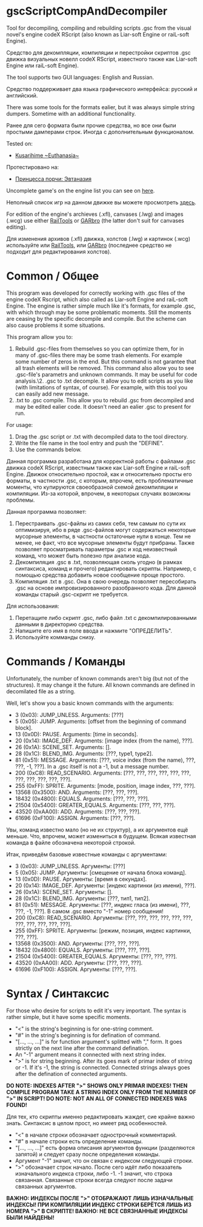 # gscScriptCompAndDecompiler
Tool for decompiling, compiling and rebuilding scripts .gsc from the visual novel's engine codeX RScript (also known as Liar-soft Engine or raiL-soft Engine).

Средство для декомпляции, компиляции и перестройки скриптов .gsc движка визуальных новелл codeX RScript, известного также как Liar-soft Engine или raiL-soft Engine).

The tool supports two GUI languages: English and Russian.

Средство поддерживает два языка графического интерфейса: русский и английский.

There was some tools for the formats ealier, but it was always simple string dumpers. Sometime with an additional functionality.

Ранее для сего формата были прочие средства, но все они были простыми дамперами строк. Иногда с дополнительным функционалом.

Tested on:
- [Kusarihime \~Euthanasia\~](https://vndb.org/v37)

Протестировано на:
- [Принцесса порчи: Эвтаназия](https://vndb.org/v37)

Uncomplete game's on the engine list you can see on [here](https://vndb.org/r?fil=engine-codeX_01RScript).

Неполный список игр на данном движке вы можете просмотреть [здесь](https://vndb.org/r?fil=engine-codeX_01RScript).

For edition of the engine's archieves (.xfl), canvases (.lwg) and images (.wcg) use either [RailTools](https://github.com/EusthEnoptEron/RaiLTools) or [GARbro](https://github.com/morkt/GARbro) (the latter don't suit for canvases editing).

Для изменения архивов (.xfl) движка, холстов (.lwg) и картинок (.wcg) используйте или [RailTools](https://github.com/EusthEnoptEron/RaiLTools), или [GARbro](https://github.com/morkt/GARbro) (последнее средство не подходит для редактирования холстов).

# Common / Общее

This program was developed for correctly working with .gsc files of the engine codeX Rscript, which also called as Liar-soft Engine and raiL-soft Engine. The engine is rather simple much like it's formats, for example .gsc, with which through may be some problematic moments. Still the moments are ceasing by the specific decompile and compile. But the scheme can also cause problems it some situations.

This program allow you to:
1. Rebuild .gsc-files from themselves so you can optimize them, for in many of .gsc-files there may be some trash elements. For example some number of zeros in the end. But this command is not garantee that all trash elements will be removed. This command also allow you to see .gsc-file's parametrs and unknown commands. It may be useful for code analysis.\2. .gsc to .txt decomple. It allow you to edit scripts as you like (with limitations of syntax, of course). For example, with this tool you can easily add new message.
3. .txt to .gsc compile. This allow you to rebuild .gsc from decompiled and may be edited ealier code. It doesn't need an ealier .gsc to present for run.

For usage:
1. Drag the .gsc script or .txt with decompiled data to the tool directory.
2. Write the file name in the tool entry and push the "DEFINE".
3. Use the commands below.

Данная программа разработана для корректной работы с файлами .gsc движка codeX RScript, известным также как Liar-soft Engine и raiL-soft Engine. Движок относительно простой, как и относительно просты его форматы, в частности .gsc, с которым, впрочем, есть проблематичные моменты, что купируются своеобразной схемой декомпиляции и компиляции. Из-за которой, впрочем, в некоторых случаях возможны проблемы.

Данная программа позволяет:
1. Перестраивать .gsc-файлы из самих себя, тем самым по сути их оптимизируя, ибо в ряде .gsc-файлов могут содержаться некоторые мусорные элементы, в частности остаточные нули в конце. Тем не менее, не факт, что все мусорные элементы будут прибраны. Также позволяет просматривать параметры .gsc и ход неизвестный команд, что может быть полезно при анализе кода.
2. Декомпиляция .gsc в .txt, позволяющая сколь угодно (в рамках синтаксиса, команд и прочего) редактировать скрипты. Например, с помощью средства добавить новое сообщение проще простого.
3. Компиляция .txt в .gsc. Она в свою очередь позволяет пересобирать .gsc на основе импровизированного разобранного кода. Для данной команды старый .gsc-скрипт не требуется.

Для использования:
1. Перетащите либо скрипт .gsc, либо файл .txt с декомпилированными данными в директорию средства.
2. Напишите его имя в поле ввода и нажмите "ОПРЕДЕЛИТЬ".
3. Используйте комманды снизу.

# Commands / Команды

Unfortunately, the number of known commands aren't big (but not of the structures). It may change it the future. All known commands are defined in decomilated file as a string.

Well, let's show you a basic known commands with the arguments:

- 3 (0x03): JUMP_UNLESS.
Arguments: [???]
- 5 (0x05): JUMP.
Arguments: [offset from the beginning of command block].
- 13 (0x0D): PAUSE.
Arguments: [time in seconds].
- 20 (0x14): IMAGE_DEF.
Arguments: [image index (from the name), ???].
- 26 (0x1A): SCENE_SET.
Arguments: [].
- 28 (0x1C): BLEND_IMG.
Arguments: [???, type1, type2].
- 81 (0x51): MESSAGE.
Arguments: [???, voice index (from the name), ???, ???, -1, ???].
In a .gsc itself is not a -1, but a message number.
- 200 (0xC8): READ_SCENARIO.
Arguments: [???, ???, ???, ???, ???, ???, ???, ???, ???, ???, ???].
- 255 (0xFF): SPRITE.
Arguments: [mode, position, image index, ???, ???].
- 13568 (0x3500): AND.
Arguments: [???, ???, ???].
- 18432 (0x4800): EQUALS.
Arguments: [???, ???, ???].
- 21504 (0x5400): GREATER_EQUALS.
Arguments: [???, ???, ???].
- 43520 (0xAA00): ADD.
Arguments: [???, ???, ???].
- 61696 (0xF100): ASSIGN.
Arguments: [???, ???].

Увы, команд известно мало (но не их структур), а их аргументов ещё меньше. Что, впрочем, может измениться в будущем. Всякая известная команда в файле обозначена некоторой строкой.

Итак, приведём базовые известные команды с аргументами:

- 3 (0x03): JUMP_UNLESS.
Аргументы: [???]
- 5 (0x05): JUMP.
Аргументы: [смещение от начала блока команд].
- 13 (0x0D): PAUSE.
Аргументы: [время в секундах].
- 20 (0x14): IMAGE_DEF.
Аргументы: [индекс картинки (из имени), ???].
- 26 (0x1A): SCENE_SET.
Аргументы: [].
- 28 (0x1C): BLEND_IMG.
Аргументы: [???, тип1, тип2].
- 81 (0x51): MESSAGE.
Аргументы: [???, индекс гласа (из имени), ???, ???, -1, ???].
В самом .gsc вместо "-1" номер сообщения!
- 200 (0xC8): READ_SCENARIO.
Аргументы: [???, ???, ???, ???, ???, ???, ???, ???, ???, ???, ???].
- 255 (0xFF): SPRITE.
Аргументы: [режим, позиция, индекс картинки, ???, ???].
- 13568 (0x3500): AND.
Аргументы: [???, ???, ???].
- 18432 (0x4800): EQUALS.
Аргументы: [???, ???, ???].
- 21504 (0x5400): GREATER_EQUALS.
Аргументы: [???, ???, ???].
- 43520 (0xAA00): ADD.
Аргументы: [???, ???, ???].
- 61696 (0xF100): ASSIGN.
Аргументы: [???, ???].

# Syntax / Синтаксис

For those who desire for scripts to edit it's very important. The syntax is rather simple, but it have some specific moments.

- "<" is the string's beginning is for one-string comment.
- "#" in the string's beginning is for defination of command.
- "[..., ..., ...]" is for function argument's splitted with "," form. It goes strictly on the next line after the command defination.
- An "-1" argument means it connected with next string index.
- ">" is for string beginning.
After its goes mark of primar index of string or -1. If it's -1, the string is connected. Connected strings always goes after the defination of connected arguments.

**DO NOTE: INDEXES AFTER ">" SHOWS ONLY PRIMAR INDEXES! THEN COMPILE PROGRAM TAKE A STRING INDEX ONLY FROM THE NUMBER OF ">" IN SCRIPT!
DO NOTE: NOT AN ALL OF CONNECTED INDEXES WAS FOUND!**

Для тех, кто скрипты именно редактировать жаждет, сие крайне важно знать. Синтаксис в целом прост, но имеет ряд особенностей.

- "<" в начале строки обозначает однострочный комментарий.
- "#" в начале строки есть определение команды.
- "[..., ..., ...]" есть форма описания аргументов функции (разделяются запятой) и следует сразу после определения команды.
- Аргумент "-1" значит, что он связан с индексом следующей строки.
- ">" обозначает строк начало.
После сего идёт либо показатель изначального индекса строки, либо -1. -1 значит, что строка связанная. Связанные строки всегда следуют после задачи связанных аргументов.

**ВАЖНО: ИНДЕКСЫ ПОСЛЕ ">" ОТОБРАЖАЮТ ЛИШЬ ИЗНАЧАЛЬНЫЕ ИНДЕКСЫ! ПРИ КОМПИЛЯЦИИ ИНДЕКС СТРОКИ БЕРЁТСЯ ЛИШЬ ИЗ НОМЕРА ">" В СКРИПТЕ!
ВАЖНО: НЕ ВСЕ СВЯЗНАННЫЕ ИНДЕКСЫ БЫЛИ НАЙДЕНЫ!**
